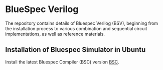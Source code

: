 # BlueSpec Verilog
The repository contains details of Bluespec Verilog (BSV), beginning from the installation process to various combination and sequential circuit implementations, as well as reference materials.

## Installation of Bluespec Simulator in Ubuntu

Install the latest Bluespec Compiler (BSC) version [BSC](https://github.com/B-Lang-org/bsc/releases). 
